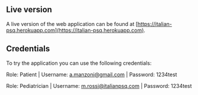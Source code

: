 ## Live version

A live version of the web application can be found at [https://italian-psq.herokuapp.com](https://italian-psq.herokuapp.com).

## Credentials
To try the application you can use the following credentials:

Role: Patient | Username: a.manzoni@gmail.com | Password: 1234test

Role: Pediatrician | Username: m.rossi@italianpsq.com | Password: 1234test
